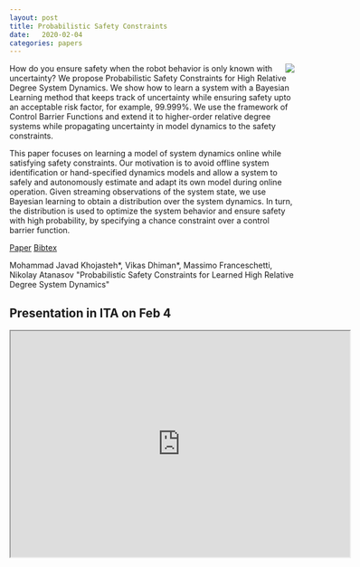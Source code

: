 ```yaml
---
layout: post
title: Probabilistic Safety Constraints
date:   2020-02-04
categories: papers
---
```



<img style="float:right" src="/images/mjkhojas-probablistic-safety.svg" />
How do you ensure safety when the robot behavior is only known with uncertainty?
We propose Probabilistic Safety Constraints for High Relative Degree System
Dynamics. We show how to learn a system with a Bayesian Learning method that
keeps track of uncertainty while ensuring safety upto an acceptable risk factor,
for example, 99.999%.
We use the framework of Control Barrier Functions and extend it to higher-order
relative degree systems while propagating uncertainty in model dynamics to the
safety constraints.

 This paper focuses on learning a model of system dynamics online while satisfying safety constraints. Our motivation is to avoid offline system identification or hand-specified dynamics models and allow a system to safely and autonomously estimate and adapt its own model during online operation. Given streaming observations of the system state, we use Bayesian learning to obtain a distribution over the system dynamics. In turn, the distribution is used to optimize the system behavior and ensure safety with high probability, by specifying a chance constraint over a control barrier function. 

[Paper](https://arxiv.org/abs/1912.10116)
[Bibtex](publications/mypub_bib.html#khojasteh2020probabilistic)

<div class="bibtexitem" style="clear:both" >
Mohammad Javad Khojasteh*, Vikas Dhiman*, Massimo Franceschetti, Nikolay Atanasov
"Probabilistic Safety Constraints for Learned High Relative Degree System Dynamics"
</div>

## Presentation in ITA on Feb 4
<div class="row">
<iframe width="600" height="400"
  src="https://wecacuee.github.io/BayesCBF-presentation-html/index.html" ></iframe>
</div>
